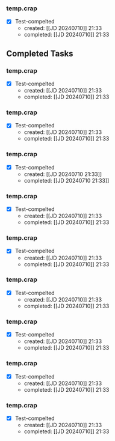### temp.crap

- [x] Test-compelted
	- created: [[JD 20240710]] 21:33
	- completed: [[JD 20240710]] 21:33

## Completed Tasks

### temp.crap

- [x] Test-compelted
	- created: [[JD 20240710]] 21:33
	- completed: [[JD 20240710]] 21:33

### temp.crap

- [x] Test-compelted
	- created: [[JD 20240710]] 21:33
	- completed: [[JD 20240710]] 21:33

### temp.crap

- [x] Test-compelted
	- created: [[JD 20240710 21:33]]
	- completed: [[JD 20240710 21:33]]

### temp.crap

- [x] Test-compelted
	- created: [[JD 20240710]] 21:33
	- completed: [[JD 20240710]] 21:33

### temp.crap

- [x] Test-compelted
	- created: [[JD 20240710]] 21:33
	- completed: [[JD 20240710]] 21:33

### temp.crap

- [x] Test-compelted
	- created: [[JD 20240710]] 21:33
	- completed: [[JD 20240710]] 21:33

### temp.crap

- [x] Test-compelted
	- created: [[JD 20240710]] 21:33
	- completed: [[JD 20240710]] 21:33

### temp.crap

- [x] Test-compelted
	- created: [[JD 20240710]] 21:33
	- completed: [[JD 20240710]] 21:33

### temp.crap

- [x] Test-compelted
	- created: [[JD 20240710]] 21:33
	- completed: [[JD 20240710]] 21:33


